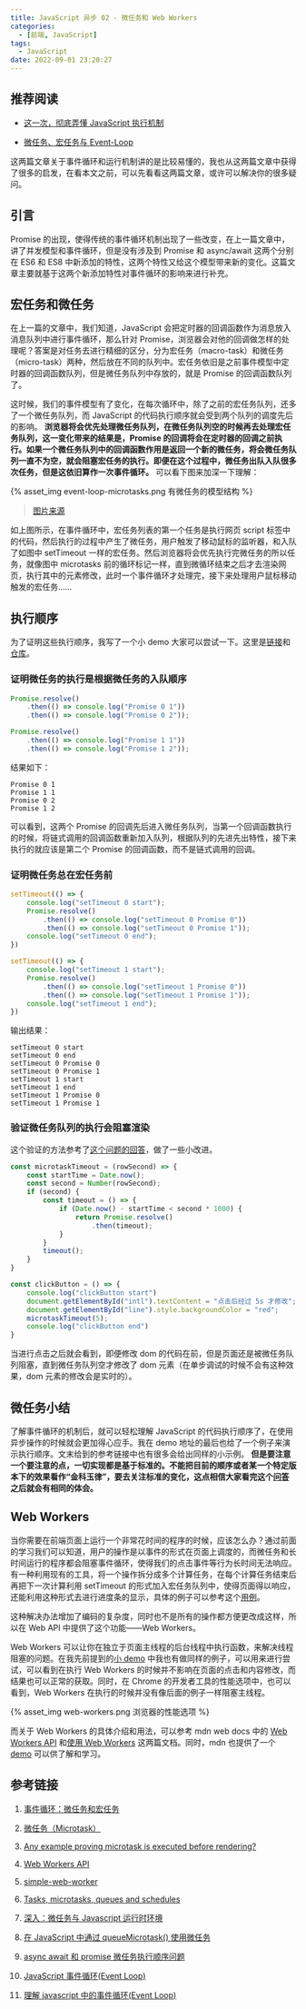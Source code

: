 ```yaml
---
title: JavaScript 异步 02 - 微任务和 Web Workers
categories:
  - [前端, JavaScript]
tags:
  - JavaScript
date: 2022-09-01 23:20:27
---
```


## 推荐阅读

- [这一次，彻底弄懂 JavaScript 执行机制](https://juejin.cn/post/6844903512845860872)

- [微任务、宏任务与 Event-Loop](https://juejin.cn/post/6844903657264136200)

这两篇文章关于事件循环和运行机制讲的是比较易懂的，我也从这两篇文章中获得了很多的启发，在看本文之前，可以先看看这两篇文章，或许可以解决你的很多疑问。

## 引言

Promise 的出现，使得传统的事件循环机制出现了一些改变，在上一篇文章中，讲了并发模型和事件循环，但是没有涉及到 Promise 和 async/await 这两个分别在 ES6 和 ES8 中新添加的特性，这两个特性又给这个模型带来新的变化。这篇文章主要就基于这两个新添加特性对事件循环的影响来进行补充。

## 宏任务和微任务

在上一篇的文章中，我们知道，JavaScript 会把定时器的回调函数作为消息放入消息队列中进行事件循环，那么针对 Promise，浏览器会对他的回调做怎样的处理呢？答案是对任务去进行精细的区分，分为宏任务（macro-task）和微任务（micro-task）两种，然后放在不同的队列中。宏任务依旧是之前事件模型中定时器的回调函数队列，但是微任务队列中存放的，就是 Promise 的回调函数队列了。

这时候，我们的事件模型有了变化，在每次循环中，除了之前的宏任务队列，还多了一个微任务队列，而 JavaScript 的代码执行顺序就会受到两个队列的调度先后的影响。 **浏览器将会优先处理微任务队列，在微任务队列空的时候再去处理宏任务队列，这一变化带来的结果是，Promise 的回调将会在定时器的回调之前执行。如果一个微任务队列中的回调函数作用是返回一个新的微任务，将会微任务队列一直不为空，就会阻塞宏任务的执行。即便在这个过程中，微任务出队入队很多次任务，但是这依旧算作一次事件循环。** 可以看下图来加深一下理解：

{% asset_img event-loop-microtasks.png 有微任务的模型结构 %}

> [图片来源](https://zh.javascript.info/event-loop)

如上图所示，在事件循环中，宏任务列表的第一个任务是执行网页 script 标签中的代码，然后执行的过程中产生了微任务，用户触发了移动鼠标的监听器，和入队了如图中 setTimeout 一样的宏任务。然后浏览器将会优先执行完微任务的所以任务，就像图中 microtasks 前的循环标记一样，直到微循环结束之后才去渲染网页，执行其中的元素修改，此时一个事件循环才处理完，接下来处理用户鼠标移动触发的宏任务……

## 执行顺序

为了证明这些执行顺序，我写了一个小 demo 大家可以尝试一下。这里是[链接](https://storh.github.io/event-loop-test/)和[仓库](https://github.com/Storh/event-loop-test)。

### 证明微任务的执行是根据微任务的入队顺序

```JavaScript
Promise.resolve()
    .then(() => console.log("Promise 0 1"))
    .then(() => console.log("Promise 0 2"));

Promise.resolve()
    .then(() => console.log("Promise 1 1"))
    .then(() => console.log("Promise 1 2"));

```

结果如下：

```
Promise 0 1
Promise 1 1
Promise 0 2
Promise 1 2
```

可以看到，这两个 Promise 的回调先后进入微任务队列，当第一个回调函数执行的时候，将链式调用的回调函数重新加入队列，根据队列的先进先出特性，接下来执行的就应该是第二个 Promise 的回调函数，而不是链式调用的回调。

### 证明微任务总在宏任务前

```JavaScript
setTimeout(() => {
    console.log("setTimeout 0 start");
    Promise.resolve()
        .then(() => console.log("setTimeout 0 Promise 0"))
        .then(() => console.log("setTimeout 0 Promise 1"));
    console.log("setTimeout 0 end");
})

setTimeout(() => {
    console.log("setTimeout 1 start");
    Promise.resolve()
        .then(() => console.log("setTimeout 1 Promise 0"))
        .then(() => console.log("setTimeout 1 Promise 1"));
    console.log("setTimeout 1 end");
})

```

输出结果：

```
setTimeout 0 start
setTimeout 0 end
setTimeout 0 Promise 0
setTimeout 0 Promise 1
setTimeout 1 start
setTimeout 1 end
setTimeout 1 Promise 0
setTimeout 1 Promise 1

```

### 验证微任务队列的执行会阻塞渲染

这个验证的方法参考了[这个问题的回答](https://stackoverflow.com/questions/62562845/any-example-proving-microtask-is-executed-before-rendering)，做了一些小改进。

```JavaScript
const microtaskTimeout = (rowSecond) => {
    const startTime = Date.now();
    const second = Number(rowSecond);
    if (second) {
        const timeout = () => {
            if (Date.now() - startTime < second * 1000) {
                return Promise.resolve()
                    .then(timeout);
            }
        }
        timeout();
    }
}

const clickButton = () => {
    console.log("clickButton start")
    document.getElementById("intl").textContent = "点击后经过 5s 才修改";
    document.getElementById("line").style.backgroundColor = "red";
    microtaskTimeout(5);
    console.log("clickButton end")
}

```

当进行点击之后就会看到，即便修改 dom 的代码在前，但是页面还是被微任务队列阻塞，直到微任务队列空才修改了 dom 元素（在单步调试的时候不会有这种效果，dom 元素的修改会是实时的）。

## 微任务小结

了解事件循环的机制后，就可以轻松理解 JavaScript 的代码执行顺序了，在使用异步操作的时候就会更加得心应手。我在 demo 地址的最后也给了一个例子来演示执行顺序。文末给到的参考链接中也有很多会给出同样的小示例。 **但是要注意一个要注意的点，一切实现都是基于标准的。不能把目前的顺序或者某一个特定版本下的效果看作“金科玉律”，要去关注标准的变化，这点相信大家看完这个[问答](https://segmentfault.com/q/1010000016147496)之后就会有相同的体会。**

## Web Workers

当你需要在前端页面上运行一个非常花时间的程序的时候，应该怎么办？通过前面的学习我们可以知道，用户的操作是以事件的形式在页面上调度的，而微任务和长时间运行的程序都会阻塞事件循环，使得我们的点击事件等行为长时间无法响应。有一种利用现有的工具，将一个操作拆分成多个计算任务，在每个计算任务结束后再把下一次计算利用 setTimeout 的形式加入宏任务队列中，使得页面得以响应，还能利用这种形式去进行进度条的显示，具体的例子可以参考这个[用例](https://zh.javascript.info/event-loop#yong-li-2-jin-du-zhi-shi)。

这种解决办法增加了编码的复杂度，同时也不是所有的操作都方便更改成这样，所以在 Web API 中提供了这个功能——Web Workers。

Web Workers 可以让你在独立于页面主线程的后台线程中执行函数，来解决线程阻塞的问题。在我先前提到的[小 demo](https://storh.github.io/event-loop-test/) 中我也有做同样的例子，可以用来进行尝试，可以看到在执行 Web Workers 的时候并不影响在页面的点击和内容修改，而结果也可以正常的获取。同时，在 Chrome 的开发者工具的性能选项中，也可以看到，Web Workers 在执行的时候并没有像后面的例子一样阻塞主线程。

{% asset_img web-workers.png 浏览器的性能选项 %}

而关于 Web Workers 的具体介绍和用法，可以参考 mdn web docs 中的 [Web Workers API](https://developer.mozilla.org/zh-CN/docs/Web/API/Web_Workers_API) 和[使用 Web Workers](https://developer.mozilla.org/zh-CN/docs/Web/API/Web_Workers_API/Using_web_workers) 这两篇文档。同时，mdn 也提供了一个 [demo](https://github.com/mdn/dom-examples/tree/main/web-workers/simple-web-worker) 可以供了解和学习。

## 参考链接

1. [事件循环：微任务和宏任务](https://zh.javascript.info/event-loop)

2. [微任务（Microtask）](https://zh.javascript.info/microtask-queue)

3. [Any example proving microtask is executed before rendering?](https://stackoverflow.com/questions/62562845/any-example-proving-microtask-is-executed-before-rendering)

4. [Web Workers API](https://developer.mozilla.org/zh-CN/docs/Web/API/Web_Workers_API)

5. [simple-web-worker](https://github.com/mdn/dom-examples/tree/main/web-workers/simple-web-worker)

6. [Tasks, microtasks, queues and schedules](https://jakearchibald.com/2015/tasks-microtasks-queues-and-schedules/)

7. [深入：微任务与 Javascript 运行时环境](https://developer.mozilla.org/zh-CN/docs/Web/API/HTML_DOM_API/Microtask_guide/In_depth)

8. [在 JavaScript 中通过 queueMicrotask() 使用微任务](https://developer.mozilla.org/zh-CN/docs/Web/API/HTML_DOM_API/Microtask_guide)

9. [async await 和 promise 微任务执行顺序问题](https://segmentfault.com/q/1010000016147496)

10. [JavaScript 事件循环(Event Loop)](https://segmentfault.com/a/1190000017970432)

11. [理解 javascript 中的事件循环(Event Loop)](https://segmentfault.com/a/1190000015112913)

